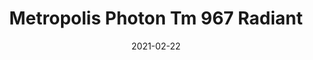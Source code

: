 ---
tags: 
  - "To Market"
  - "Rubber Flooring"
  - "Metropolis"
title: "Metropolis Photon Tm 967 Radiant"
designer: "To Market"
image_primary: "img/Photon-TM967%20Radiant.jpg"
href: "https://www.tomkt.com/atmosphere-metropolis-swatches"
description: "Straight%20Edge%20Tile%3A%2038%22%20x%2038%22%20Interlocking%20Tile%3A%2037%22%20x%2037%22"
category: "rubber-flooring-metropolis"
subtitle: ""
manufacturer: "ToMarket"
slug: "/manufacturers/tomarket/rubber-flooring-metropolis/to-market-metropolis-photon-tm-967-radiant"
date: "2021-02-22"
---